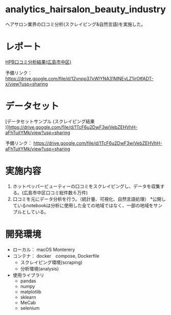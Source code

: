 # analytics_hairsalon_beauty_industry
ヘアサロン業界の口コミ分析(スクレイピング&自然言語)を実施した。

# レポート
[HPB口コミ分析結果(広島市中区)](https://drive.google.com/file/d/12ynpp37xWIYNA31MNEyLZ1irOtfADT-x/view?usp=sharing)  
  
予備リンク： https://drive.google.com/file/d/12ynpp37xWIYNA31MNEyLZ1irOtfADT-x/view?usp=sharing

# データセット
[データセットサンプル (スクレイピング結果 )]https://drive.google.com/file/d/1TcF6u2DwF3wiVebZEHVhH-aFhTujtYMk/view?usp=sharing  
  
予備リンク： https://drive.google.com/file/d/1TcF6u2DwF3wiVebZEHVhH-aFhTujtYMk/view?usp=sharing

# 実施内容
1. ホットペッパービューティーの口コミをスクレイピングし、データを収集する。(広島市中区口コミ総件数６万件)
1. 口コミを元にデータ分析を行う。（統計量、可視化、自然言語処理） *公開しているnotebookは分析に使用した全ての地域ではなく、一部の地域をサンプルとしている。

# 開発環境
- ローカル： macOS Monterery
- コンテナ： docker　compose, Dockerfile
  - スクレイピング環境(scraping)
  - 分析環境(analysis)
- 使用ライブラリ
  - pandas
  - numpy
  - matplotlib
  - sklearn
  - MeCab
  - selenium
